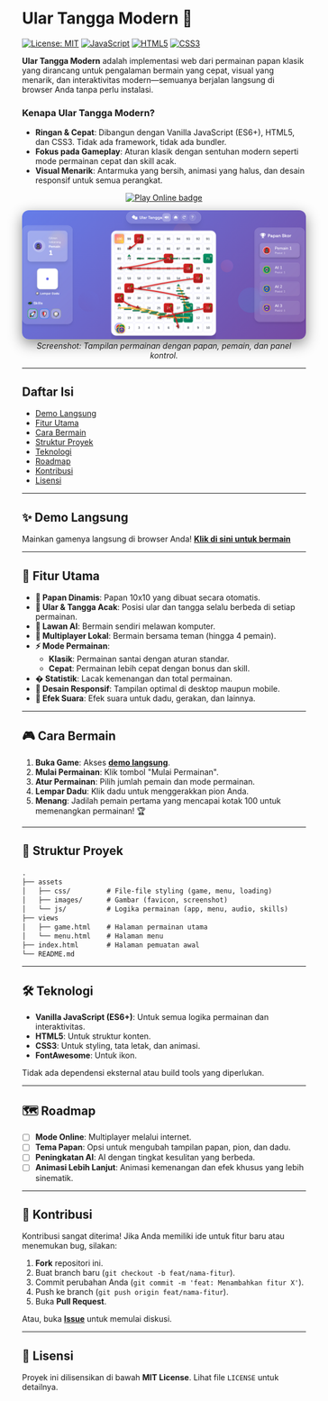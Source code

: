 # Ular Tangga Modern 🎲
[![License: MIT](https://img.shields.io/badge/License-MIT-yellow.svg)](https://opensource.org/licenses/MIT)
[![JavaScript](https://img.shields.io/badge/JavaScript-ES6-yellow?logo=javascript&logoColor=white)](#)
[![HTML5](https://img.shields.io/badge/HTML5-orange?logo=html5&logoColor=white)](#)
[![CSS3](https://img.shields.io/badge/CSS3-blue?logo=css3&logoColor=white)](#)

**Ular Tangga Modern** adalah implementasi web dari permainan papan klasik yang dirancang untuk pengalaman bermain yang cepat, visual yang menarik, dan interaktivitas modern—semuanya berjalan langsung di browser Anda tanpa perlu instalasi.

### Kenapa Ular Tangga Modern?
- **Ringan & Cepat**: Dibangun dengan Vanilla JavaScript (ES6+), HTML5, dan CSS3. Tidak ada framework, tidak ada bundler.
- **Fokus pada Gameplay**: Aturan klasik dengan sentuhan modern seperti mode permainan cepat dan skill acak.
- **Visual Menarik**: Antarmuka yang bersih, animasi yang halus, dan desain responsif untuk semua perangkat.

<!-- PLAY / HERO -->
<p align="center">
  <a href="https://fawwaz1st.github.io/ulartangga/" target="_blank" rel="noopener noreferrer">
    <img src="https://img.shields.io/badge/Play%20Online-🎉-blue?style=for-the-badge" alt="Play Online badge" />
  </a>
</p>

<p align="center">
  <img src="assets/images/game.png" alt="Ular Tangga gameplay screenshot" width="880" style="border-radius:12px; box-shadow:0 8px 24px rgba(0,0,0,0.45);" />
  <br/>
  <em>Screenshot: Tampilan permainan dengan papan, pemain, dan panel kontrol.</em>
</p>

---

## Daftar Isi
- [Demo Langsung](#demo-langsung)
- [Fitur Utama](#fitur-utama)
- [Cara Bermain](#cara-bermain)
- [Struktur Proyek](#struktur-proyek)
- [Teknologi](#teknologi)
- [Roadmap](#roadmap)
- [Kontribusi](#kontribusi)
- [Lisensi](#lisensi)

---

## ✨ Demo Langsung
Mainkan gamenya langsung di browser Anda!
**[Klik di sini untuk bermain](https://fawwaz1st.github.io/ulartangga/)**

---

## 🚀 Fitur Utama
- **🎲 Papan Dinamis**: Papan 10x10 yang dibuat secara otomatis.
- **🐍 Ular & Tangga Acak**: Posisi ular dan tangga selalu berbeda di setiap permainan.
- **🤖 Lawan AI**: Bermain sendiri melawan komputer.
- **👥 Multiplayer Lokal**: Bermain bersama teman (hingga 4 pemain).
- **⚡ Mode Permainan**:
  - **Klasik**: Permainan santai dengan aturan standar.
  - **Cepat**: Permainan lebih cepat dengan bonus dan skill.
- **� Statistik**: Lacak kemenangan dan total permainan.
- **📱 Desain Responsif**: Tampilan optimal di desktop maupun mobile.
- **🎵 Efek Suara**: Efek suara untuk dadu, gerakan, dan lainnya.

---

## 🎮 Cara Bermain
1.  **Buka Game**: Akses **[demo langsung](https://fawwaz1st.github.io/ulartangga/)**.
2.  **Mulai Permainan**: Klik tombol "Mulai Permainan".
3.  **Atur Permainan**: Pilih jumlah pemain dan mode permainan.
4.  **Lempar Dadu**: Klik dadu untuk menggerakkan pion Anda.
5.  **Menang**: Jadilah pemain pertama yang mencapai kotak 100 untuk memenangkan permainan! 🏆

---

## 📂 Struktur Proyek
```
.
├── assets
│   ├── css/         # File-file styling (game, menu, loading)
│   ├── images/      # Gambar (favicon, screenshot)
│   └── js/          # Logika permainan (app, menu, audio, skills)
├── views
│   ├── game.html    # Halaman permainan utama
│   └── menu.html    # Halaman menu
├── index.html       # Halaman pemuatan awal
└── README.md
```

---

## 🛠️ Teknologi
- **Vanilla JavaScript (ES6+)**: Untuk semua logika permainan dan interaktivitas.
- **HTML5**: Untuk struktur konten.
- **CSS3**: Untuk styling, tata letak, dan animasi.
- **FontAwesome**: Untuk ikon.

Tidak ada dependensi eksternal atau build tools yang diperlukan.

---

## 🗺️ Roadmap
- [ ] **Mode Online**: Multiplayer melalui internet.
- [ ] **Tema Papan**: Opsi untuk mengubah tampilan papan, pion, dan dadu.
- [ ] **Peningkatan AI**: AI dengan tingkat kesulitan yang berbeda.
- [ ] **Animasi Lebih Lanjut**: Animasi kemenangan dan efek khusus yang lebih sinematik.

---

## 🤝 Kontribusi
Kontribusi sangat diterima! Jika Anda memiliki ide untuk fitur baru atau menemukan bug, silakan:
1.  **Fork** repositori ini.
2.  Buat branch baru (`git checkout -b feat/nama-fitur`).
3.  Commit perubahan Anda (`git commit -m 'feat: Menambahkan fitur X'`).
4.  Push ke branch (`git push origin feat/nama-fitur`).
5.  Buka **Pull Request**.

Atau, buka **[Issue](https://github.com/fawwaz1st/ulartangga/issues)** untuk memulai diskusi.

---

## 📜 Lisensi
Proyek ini dilisensikan di bawah **MIT License**. Lihat file `LICENSE` untuk detailnya.

